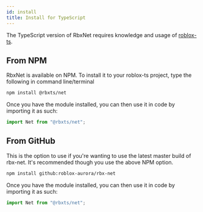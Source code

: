 ```yaml
---
id: install
title: Install for TypeScript
---
```

The TypeScript version of RbxNet requires knowledge and usage of [roblox-ts](https://roblox-ts.com).

## From NPM
RbxNet is available on NPM. To install it to your roblox-ts project, type the following in command line/terminal

```bash
npm install @rbxts/net
```
Once you have the module installed, you can then use it in code by importing it as such:
```ts
import Net from "@rbxts/net";
```

## From GitHub
This is the option to use if you're wanting to use the latest master build of rbx-net. It's recommended though you use the above NPM option.

```bash
npm install github:roblox-aurora/rbx-net
```
Once you have the module installed, you can then use it in code by importing it as such:
```ts
import Net from "@rbxts/net";
```

